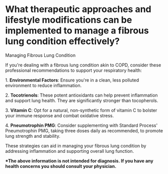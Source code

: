 # What therapeutic approaches and lifestyle modifications can be implemented to manage a fibrous lung condition effectively?

Managing Fibrous Lung Condition

If you're dealing with a fibrous lung condition akin to COPD, consider these professional recommendations to support your respiratory health:

1\. **Environmental Factors**: Ensure you're in a clean, less polluted environment to reduce inflammation.

2\. **Tocotrienols**: These potent antioxidants can help prevent inflammation and support lung health. They are significantly stronger than tocopherols.

3\. **Vitamin C**: Opt for a natural, non-synthetic form of vitamin C to bolster your immune response and combat oxidative stress.

4\. **Pneumotrophin PMG**: Consider supplementing with Standard Process' Pneumotrophin PMG, taking three doses daily as recommended, to promote lung strength and stability.

These strategies can aid in managing your fibrous lung condition by addressing inflammation and supporting overall lung function.

**\*The above information is not intended for diagnosis. If you have any health concerns you should consult your physician.**